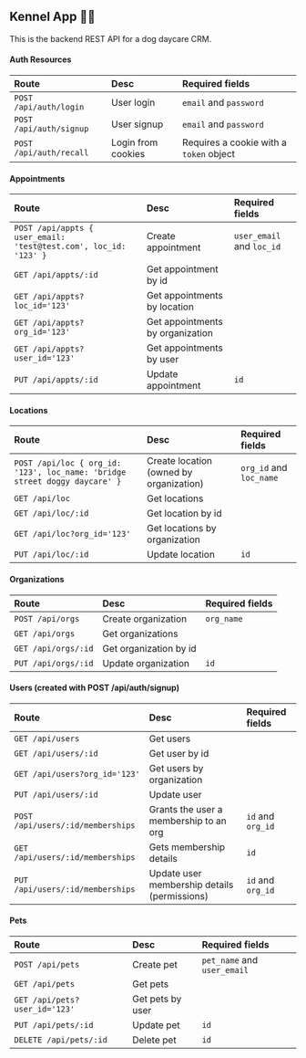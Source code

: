 ## Kennel App 🐕‍🦺

This is the backend REST API for a dog daycare CRM.

#### Auth Resources

| Route                   | Desc               | Required fields                         |
| :---------------------- | :----------------- | :-------------------------------------- |
| `POST /api/auth/login`  | User login         | `email` and `password`                  |
| `POST /api/auth/signup` | User signup        | `email` and `password`                  |
| `POST /api/auth/recall` | Login from cookies | Requires a cookie with a `token` object |

#### Appointments

| Route                                                            | Desc                             | Required fields           |
| :--------------------------------------------------------------- | :------------------------------- | :------------------------ |
| `POST /api/appts { user_email: 'test@test.com', loc_id: '123' }` | Create appointment               | `user_email` and `loc_id` |
| `GET /api/appts/:id`                                             | Get appointment by id            |                           |
| `GET /api/appts?loc_id='123'`                                    | Get appointments by location     |                           |
| `GET /api/appts?org_id='123'`                                    | Get appointments by organization |                           |
| `GET /api/appts?user_id='123'`                                   | Get appointments by user         |                           |
| `PUT /api/appts/:id`                                             | Update appointment               | `id`                      |

#### Locations

| Route                                                                      | Desc                                    | Required fields         |
| :------------------------------------------------------------------------- | :-------------------------------------- | :---------------------- |
| `POST /api/loc { org_id: '123', loc_name: 'bridge street doggy daycare' }` | Create location (owned by organization) | `org_id` and `loc_name` |
| `GET /api/loc`                                                             | Get locations                           |                         |
| `GET /api/loc/:id`                                                         | Get location by id                      |                         |
| `GET /api/loc?org_id='123'`                                                | Get locations by organization           |                         |
| `PUT /api/loc/:id`                                                         | Update location                         | `id`                    |

#### Organizations

| Route               | Desc                   | Required fields |
| :------------------ | :--------------------- | :-------------- |
| `POST /api/orgs`    | Create organization    | `org_name`      |
| `GET /api/orgs`     | Get organizations      |                 |
| `GET /api/orgs/:id` | Get organization by id |                 |
| `PUT /api/orgs/:id` | Update organization    | `id`            |

#### Users (created with POST /api/auth/signup)

| Route                             | Desc                                         | Required fields   |
| :-------------------------------- | :------------------------------------------- | :---------------- |
| `GET /api/users`                  | Get users                                    |                   |
| `GET /api/users/:id`              | Get user by id                               |                   |
| `GET /api/users?org_id='123'`     | Get users by organization                    |                   |
| `PUT /api/users/:id`              | Update user                                  |                   |
| `POST /api/users/:id/memberships` | Grants the user a membership to an org       | `id` and `org_id` |
| `GET /api/users/:id/memberships`  | Gets membership details                      | `id`              |
| `PUT /api/users/:id/memberships`  | Update user membership details (permissions) | `id` and `org_id` |

#### Pets

| Route                         | Desc             | Required fields             |
| :---------------------------- | :--------------- | :-------------------------- |
| `POST /api/pets`              | Create pet       | `pet_name` and `user_email` |
| `GET /api/pets`               | Get pets         |                             |
| `GET /api/pets?user_id='123'` | Get pets by user |                             |
| `PUT /api/pets/:id`           | Update pet       | `id`                        |
| `DELETE /api/pets/:id`        | Delete pet       | `id`                        |
